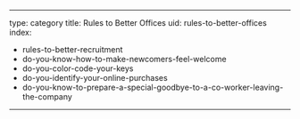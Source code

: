 
---
type: category
title: Rules to Better Offices
uid: rules-to-better-offices
index:
 - rules-to-better-recruitment
 - do-you-know-how-to-make-newcomers-feel-welcome
 - do-you-color-code-your-keys
 - do-you-identify-your-online-purchases
 - do-you-know-to-prepare-a-special-goodbye-to-a-co-worker-leaving-the-company
---



